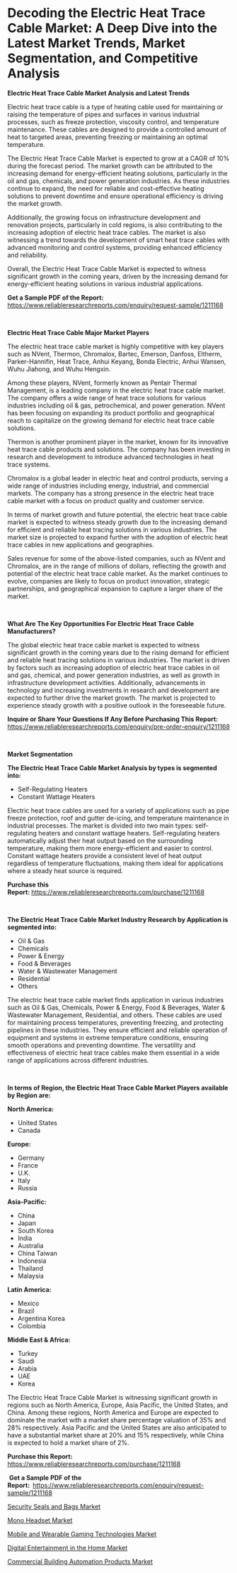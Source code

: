<p><h1>Decoding the Electric Heat Trace Cable Market: A Deep Dive into the Latest Market Trends, Market Segmentation, and Competitive Analysis</h1></p><p><strong>Electric Heat Trace Cable Market Analysis and Latest Trends</strong></p>
<p><p>Electric heat trace cable is a type of heating cable used for maintaining or raising the temperature of pipes and surfaces in various industrial processes, such as freeze protection, viscosity control, and temperature maintenance. These cables are designed to provide a controlled amount of heat to targeted areas, preventing freezing or maintaining an optimal temperature.</p><p>The Electric Heat Trace Cable Market is expected to grow at a CAGR of 10% during the forecast period. The market growth can be attributed to the increasing demand for energy-efficient heating solutions, particularly in the oil and gas, chemicals, and power generation industries. As these industries continue to expand, the need for reliable and cost-effective heating solutions to prevent downtime and ensure operational efficiency is driving the market growth.</p><p>Additionally, the growing focus on infrastructure development and renovation projects, particularly in cold regions, is also contributing to the increasing adoption of electric heat trace cables. The market is also witnessing a trend towards the development of smart heat trace cables with advanced monitoring and control systems, providing enhanced efficiency and reliability.</p><p>Overall, the Electric Heat Trace Cable Market is expected to witness significant growth in the coming years, driven by the increasing demand for energy-efficient heating solutions in various industrial applications.</p></p>
<p><strong>Get a Sample PDF of the Report:&nbsp;</strong> <a href="https://www.reliableresearchreports.com/enquiry/request-sample/1211168">https://www.reliableresearchreports.com/enquiry/request-sample/1211168</a></p>
<p>&nbsp;</p>
<p><strong>Electric Heat Trace Cable Major Market Players</strong></p>
<p><p>The electric heat trace cable market is highly competitive with key players such as NVent, Thermon, Chromalox, Bartec, Emerson, Danfoss, Eltherm, Parker-Hannifin, Heat Trace, Anhui Keyang, Bonda Electric, Anhui Wansen, Wuhu Jiahong, and Wuhu Hengxin. </p><p>Among these players, NVent, formerly known as Pentair Thermal Management, is a leading company in the electric heat trace cable market. The company offers a wide range of heat trace solutions for various industries including oil & gas, petrochemical, and power generation. NVent has been focusing on expanding its product portfolio and geographical reach to capitalize on the growing demand for electric heat trace cable solutions. </p><p>Thermon is another prominent player in the market, known for its innovative heat trace cable products and solutions. The company has been investing in research and development to introduce advanced technologies in heat trace systems. </p><p>Chromalox is a global leader in electric heat and control products, serving a wide range of industries including energy, industrial, and commercial markets. The company has a strong presence in the electric heat trace cable market with a focus on product quality and customer service.</p><p>In terms of market growth and future potential, the electric heat trace cable market is expected to witness steady growth due to the increasing demand for efficient and reliable heat tracing solutions in various industries. The market size is projected to expand further with the adoption of electric heat trace cables in new applications and geographies.</p><p>Sales revenue for some of the above-listed companies, such as NVent and Chromalox, are in the range of millions of dollars, reflecting the growth and potential of the electric heat trace cable market. As the market continues to evolve, companies are likely to focus on product innovation, strategic partnerships, and geographical expansion to capture a larger share of the market.</p></p>
<p>&nbsp;</p>
<p><strong>What Are The Key Opportunities For Electric Heat Trace Cable Manufacturers?</strong></p>
<p><p>The global electric heat trace cable market is expected to witness significant growth in the coming years due to the rising demand for efficient and reliable heat tracing solutions in various industries. The market is driven by factors such as increasing adoption of electric heat trace cables in oil and gas, chemical, and power generation industries, as well as growth in infrastructure development activities. Additionally, advancements in technology and increasing investments in research and development are expected to further drive the market growth. The market is projected to experience steady growth with a positive outlook in the foreseeable future.</p></p>
<p><strong>Inquire or Share Your Questions If Any Before Purchasing This Report:</strong> <a href="https://www.reliableresearchreports.com/enquiry/pre-order-enquiry/1211168">https://www.reliableresearchreports.com/enquiry/pre-order-enquiry/1211168</a></p>
<p>&nbsp;</p>
<p><strong>Market Segmentation</strong></p>
<p><strong>The Electric Heat Trace Cable Market Analysis by types is segmented into:</strong></p>
<p><ul><li>Self-Regulating Heaters</li><li>Constant Wattage Heaters</li></ul></p>
<p><p>Electric heat trace cables are used for a variety of applications such as pipe freeze protection, roof and gutter de-icing, and temperature maintenance in industrial processes. The market is divided into two main types: self-regulating heaters and constant wattage heaters. Self-regulating heaters automatically adjust their heat output based on the surrounding temperature, making them more energy-efficient and easier to control. Constant wattage heaters provide a consistent level of heat output regardless of temperature fluctuations, making them ideal for applications where a steady heat source is required.</p></p>
<p><strong>Purchase this Report:&nbsp;</strong><a href="https://www.reliableresearchreports.com/purchase/1211168">https://www.reliableresearchreports.com/purchase/1211168</a></p>
<p>&nbsp;</p>
<p><strong>The Electric Heat Trace Cable Market Industry Research by Application is segmented into:</strong></p>
<p><ul><li>Oil & Gas</li><li>Chemicals</li><li>Power & Energy</li><li>Food & Beverages</li><li>Water & Wastewater Management</li><li>Residential</li><li>Others</li></ul></p>
<p><p>The electric heat trace cable market finds application in various industries such as Oil & Gas, Chemicals, Power & Energy, Food & Beverages, Water & Wastewater Management, Residential, and others. These cables are used for maintaining process temperatures, preventing freezing, and protecting pipelines in these industries. They ensure efficient and reliable operation of equipment and systems in extreme temperature conditions, ensuring smooth operations and preventing downtime. The versatility and effectiveness of electric heat trace cables make them essential in a wide range of applications across different industries.</p></p>
<p>&nbsp;</p>
<p><strong>In terms of Region, the Electric Heat Trace Cable Market Players available by Region are:</strong></p>
<p>
    <p> <strong> North America: </strong>
        <ul>
            <li>United States</li>
            <li>Canada</li>
        </ul>
        </p> 
    <p> <strong> Europe: </strong>
        <ul>
            <li>Germany</li>
            <li>France</li>
            <li>U.K.</li>
            <li>Italy</li>
            <li>Russia</li>
        </ul>
        </p> 
    <p> <strong> Asia-Pacific: </strong>
        <ul>
            <li>China</li>
            <li>Japan</li>
            <li>South Korea</li>
            <li>India</li>
            <li>Australia</li>
            <li>China Taiwan</li>
            <li>Indonesia</li>
            <li>Thailand</li>
            <li>Malaysia</li>
        </ul>
        </p> 
    <p> <strong> Latin America: </strong>
        <ul>
            <li>Mexico</li>
            <li>Brazil</li>
            <li>Argentina Korea</li>
            <li>Colombia</li>
        </ul>
        </p> 
    <p> <strong> Middle East & Africa: </strong>
        <ul>
            <li>Turkey</li>
            <li>Saudi</li>
            <li>Arabia</li>
            <li>UAE</li>
            <li>Korea</li>
        </ul>
    </p>
    </p>
<p><p>The Electric Heat Trace Cable Market is witnessing significant growth in regions such as North America, Europe, Asia Pacific, the United States, and China. Among these regions, North America and Europe are expected to dominate the market with a market share percentage valuation of 35% and 28% respectively. Asia Pacific and the United States are also anticipated to have a substantial market share at 20% and 15% respectively, while China is expected to hold a market share of 2%.</p></p>
<p><strong>Purchase this Report: </strong><a href="https://www.reliableresearchreports.com/purchase/1211168">https://www.reliableresearchreports.com/purchase/1211168</a></p>
<p>&nbsp;<strong>Get a Sample PDF of the Report:&nbsp;&nbsp;</strong><a href="https://www.reliableresearchreports.com/enquiry/request-sample/1211168">https://www.reliableresearchreports.com/enquiry/request-sample/1211168</a></p>
<p><strong></strong></p>
<p><p><a href="https://github.com/dimitrishawkinswaynenp91rgz/Market-Research-Report-List-1/blob/main/security-seals-and-bags-market.md">Security Seals and Bags Market</a></p><p><a href="https://github.com/danielneavesallisons03mba/Market-Research-Report-List-1/blob/main/mono-headset-market.md">Mono Headset Market</a></p><p><a href="https://medium.com/@stephenwilson4547/mobile-and-wearable-gaming-technologies-market-furnishes-information-on-market-share-market-678cb46a0457">Mobile and Wearable Gaming Technologies Market</a></p><p><a href="https://medium.com/@stephenwilson4547/digital-entertainment-in-the-home-market-furnishes-information-on-market-share-market-trends-and-8ca01d74d9af">Digital Entertainment in the Home Market</a></p><p><a href="https://medium.com/@stephenwilson4547/commercial-building-automation-products-market-size-cagr-trends-2024-2030-6fcd4b3fcad8">Commercial Building Automation Products Market</a></p></p>